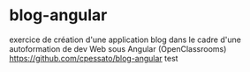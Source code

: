 # blog-angular
exercice de création d'une application blog dans le cadre d'une autoformation de dev Web sous Angular (OpenClassrooms)
https://github.com/cpessato/blog-angular
test 
